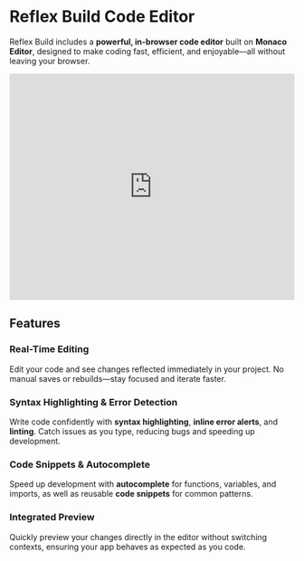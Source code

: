 # Reflex Build Code Editor

Reflex Build includes a **powerful, in-browser code editor** built on **Monaco Editor**, designed to make coding fast, efficient, and enjoyable—all without leaving your browser.

<div class="p-1 my-4 rounded-lg bg-slate-5">
  <iframe
    width="100%"
    height="400"
    src="https://www.youtube.com/embed/aW0ZefEC3SU"
    title="Reflex Build - IDE"
    frameborder="0"
    allow="accelerometer; autoplay; clipboard-write; encrypted-media; gyroscope; picture-in-picture; web-share"
    allowfullscreen>
  </iframe>
</div>


## Features

### Real-Time Editing
Edit your code and see changes reflected immediately in your project. No manual saves or rebuilds—stay focused and iterate faster.

### Syntax Highlighting & Error Detection
Write code confidently with **syntax highlighting**, **inline error alerts**, and **linting**. Catch issues as you type, reducing bugs and speeding up development.

### Code Snippets & Autocomplete
Speed up development with **autocomplete** for functions, variables, and imports, as well as reusable **code snippets** for common patterns.

### Integrated Preview
Quickly preview your changes directly in the editor without switching contexts, ensuring your app behaves as expected as you code.
